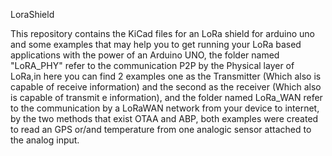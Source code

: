 LoraShield

This repository contains the KiCad files for an LoRa shield for arduino uno and some examples that may help you to get running your LoRa based applications with the power of an Arduino UNO, the folder named "LoRA_PHY" refer to the communication
P2P by the Physical layer of LoRa,in here you can find 2 examples one as the Transmitter (Which also  is capable of receive information) and the second as the receiver (Which also is capable of transmit e information), and the folder named LoRa_WAN refer to the communication by a LoRaWAN network from your device to internet, by the two methods that exist OTAA and ABP, both examples were created to read an GPS or/and temperature from one analogic sensor attached to the analog input.
